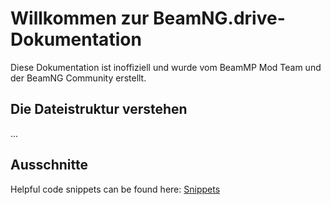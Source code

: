 # Willkommen zur BeamNG.drive-Dokumentation

Diese Dokumentation ist inoffiziell und wurde vom BeamMP Mod Team und der BeamNG Community erstellt.

## Die Dateistruktur verstehen

...

## Ausschnitte

Helpful code snippets can be found here: [Snippets](snippets.md)
